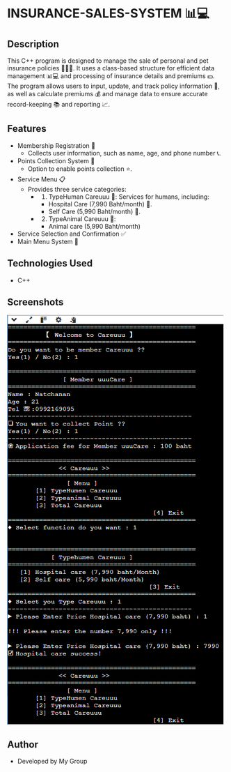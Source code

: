 # INSURANCE-SALES-SYSTEM 📊💻

## Description
This C++ program is designed to manage the sale of personal and pet insurance policies 🧑‍💼🐾.
It uses a class-based structure for efficient data management 📊💻 and processing of insurance details and premiums 💵. 
The program allows users to input, update, and track policy information 📝, 
as well as calculate premiums 💰 and manage data to ensure accurate record-keeping 📚 and reporting 📈.

## Features
- Membership Registration 📝
    - Collects user information, such as name, age, and phone number 📞.
- Points Collection System 🎯
    - Option to enable points collection ⭐.
- Service Menu 📋
    -  Provides three service categories:
        - 1. TypeHuman Careuuu 🏥: Services for humans, including:
            - Hospital Care (7,990 Baht/month) 💉.
            - Self Care (5,990 Baht/month) 🏡.
        - 2. TypeAnimal Careuuu 🐾: 
            - Animal care (5,990 Baht/month)
- Service Selection and Confirmation ✅
- Main Menu System 🚪


## Technologies Used
- C++

## Screenshots
![Insurance Program Screenshot](assets/terminal.png)
## Author
- Developed by My Group
